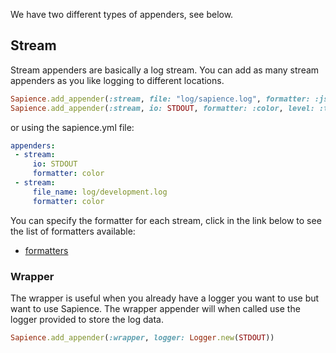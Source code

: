 We have two different types of appenders, see below.


## Stream


Stream appenders are basically a log stream. You can add as many stream appenders as you like logging to different locations.

```ruby
Sapience.add_appender(:stream, file: "log/sapience.log", formatter: :json)
Sapience.add_appender(:stream, io: STDOUT, formatter: :color, level: :trace)
```

or using the sapience.yml file:

```yml
appenders:
 - stream:
     io: STDOUT
     formatter: color
 - stream:
     file_name: log/development.log
     formatter: color
```
You can specify the formatter for each stream, click in the link below to see the list of formatters available:

- [formatters](appenders/formatters.md)



### Wrapper

The wrapper is useful when you already have a logger you want to use but want to use Sapience. The wrapper appender will when called use the logger provided to store the log data.

```ruby
Sapience.add_appender(:wrapper, logger: Logger.new(STDOUT))
```
